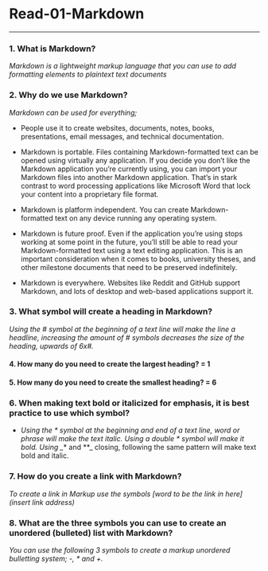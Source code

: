 # Read-01-Markdown
****

### 1. What is Markdown?  

*Markdown is a lightweight markup language that you can use to add formatting elements to plaintext text documents*

### 2. Why do we use Markdown?  

*Markdown can be used for everything;*

 - People use it to create websites, documents, notes, books, presentations, email messages, and technical documentation. 

 - Markdown is portable. Files containing Markdown-formatted text can be opened using virtually any application. If you decide you don’t like the Markdown application you’re currently using, you can import your Markdown files into another Markdown application. That’s in stark contrast to word processing applications like Microsoft Word that lock your content into a proprietary file format.

 - Markdown is platform independent. You can create Markdown-formatted text on any device running any operating system.

 - Markdown is future proof. Even if the application you’re using stops working at some point in the future, you’ll still be able to read your Markdown-formatted text using a text editing application. This is an important consideration when it comes to books, university theses, and other milestone documents that need to be preserved indefinitely.

 - Markdown is everywhere. Websites like Reddit and GitHub support Markdown, and lots of desktop and web-based applications support it.
      
### 3. What symbol will create a heading in Markdown?

*Using the # symbol at the beginning of a text line will make the line a headline, increasing the amount of # symbols decreases the size of the heading, upwards of 6x#.*

#### 4. How many do you need to create the largest heading? = 1

#### 5. How many do you need to create the smallest heading? = 6

### 6. When making text bold or italicized for emphasis, it is best practice to use which symbol?
- *Using the * symbol at the beginning and end of a text line, word or phrase will make the text italic. Using a double * symbol will make it bold.  Using _** and **_  closing, following the same pattern will make text bold and italic.  

### 7.  How do you create a link with Markdown?
*To create a link in Markup use the symbols [word to be the link in here](insert link address)*  

### 8.  What are the three symbols you can use to create an unordered (bulleted) list with Markdown?  
*You can use the following 3 symbols to create a markup unordered bulletting system; -, * and +.*  



